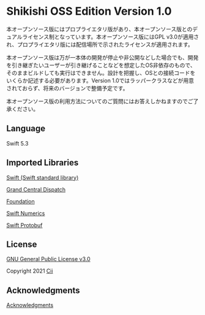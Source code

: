 # Shikishi OSS Edition Version 1.0
本オープンソース版にはプロプライエタリ版があり、本オープンソース版とのデュアルライセンス制となっています。本オープンソース版にはGPL v3.0が適用され、プロプライエタリ版には配信場所で示されたライセンスが適用されます。

本オープンソース版は万が一本体の開発が停止や非公開などした場合でも、開発を引き継ぎたいユーザーが引き継げることなどを想定したOS非依存のもので、そのままビルドしても実行はできません。設計を把握し、OSとの接続コードをいくらか記述する必要があります。Version 1.0ではラッパークラスなどが用意されておらず、将来のバージョンで整備予定です。

本オープンソース版の利用方法についてのご質問にはお答えしかねますのでご了承ください。

## Language
Swift 5.3

## Imported Libraries
[Swift (Swift standard library)](https://github.com/apple/swift)

[Grand Central Dispatch](https://github.com/apple/swift-corelibs-libdispatch)

[Foundation](https://github.com/apple/swift-corelibs-foundation)

[Swift Numerics](https://github.com/apple/swift-numerics)

[Swift Protobuf](https://github.com/apple/swift-protobuf)

## License
[GNU General Public License v3.0](License.md)

Copyright 2021 [Cii](https://cii0.net)

## Acknowledgments
[Acknowledgments](Acknowledgments.txt)
